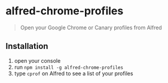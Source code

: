 # alfred-chrome-profiles
> Open your Google Chrome or Canary profiles from Alfred

## Installation
1. open your console
2. run `npm install -g alfred-chrome-profiles`
3. type `cprof` on Alfred to see a list of your profiles

